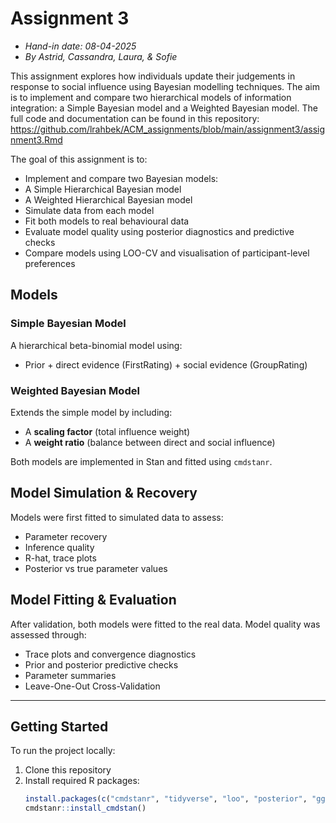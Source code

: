 # Assignment 3
- *Hand-in date: 08-04-2025*
- *By Astrid, Cassandra, Laura, & Sofie*

This assignment explores how individuals update their judgements in response to social influence using Bayesian modelling techniques. The aim is to implement and compare two hierarchical models of information integration: a Simple Bayesian model and a Weighted Bayesian model. The full code and documentation can be found in this repository: https://github.com/lrahbek/ACM_assignments/blob/main/assignment3/assignment3.Rmd

The goal of this assignment is to:

- Implement and compare two Bayesian models:
- A Simple Hierarchical Bayesian model
- A Weighted Hierarchical Bayesian model
- Simulate data from each model 
- Fit both models to real behavioural data
- Evaluate model quality using posterior diagnostics and predictive checks
- Compare models using LOO-CV and visualisation of participant-level preferences

## Models

### Simple Bayesian Model
A hierarchical beta-binomial model using:
- Prior + direct evidence (FirstRating) + social evidence (GroupRating)

### Weighted Bayesian Model
Extends the simple model by including:
- A **scaling factor** (total influence weight)
- A **weight ratio** (balance between direct and social influence)

Both models are implemented in Stan and fitted using `cmdstanr`.

## Model Simulation & Recovery

Models were first fitted to simulated data to assess:
- Parameter recovery
- Inference quality
- R-hat, trace plots
- Posterior vs true parameter values

## Model Fitting & Evaluation

After validation, both models were fitted to the real data. Model quality was assessed through:

- Trace plots and convergence diagnostics
- Prior and posterior predictive checks
- Parameter summaries
- Leave-One-Out Cross-Validation

---

## Getting Started

To run the project locally:

1. Clone this repository  
2. Install required R packages:
   ```r
   install.packages(c("cmdstanr", "tidyverse", "loo", "posterior", "ggplot2", "viridis"))
   cmdstanr::install_cmdstan()
